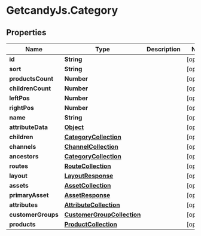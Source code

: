 # GetcandyJs.Category

## Properties

Name | Type | Description | Notes
------------ | ------------- | ------------- | -------------
**id** | **String** |  | [optional] 
**sort** | **String** |  | [optional] 
**productsCount** | **Number** |  | [optional] 
**childrenCount** | **Number** |  | [optional] 
**leftPos** | **Number** |  | [optional] 
**rightPos** | **Number** |  | [optional] 
**name** | **String** |  | [optional] 
**attributeData** | [**Object**](.md) |  | [optional] 
**children** | [**CategoryCollection**](CategoryCollection.md) |  | [optional] 
**channels** | [**ChannelCollection**](ChannelCollection.md) |  | [optional] 
**ancestors** | [**CategoryCollection**](CategoryCollection.md) |  | [optional] 
**routes** | [**RouteCollection**](RouteCollection.md) |  | [optional] 
**layout** | [**LayoutResponse**](LayoutResponse.md) |  | [optional] 
**assets** | [**AssetCollection**](AssetCollection.md) |  | [optional] 
**primaryAsset** | [**AssetResponse**](AssetResponse.md) |  | [optional] 
**attributes** | [**AttributeCollection**](AttributeCollection.md) |  | [optional] 
**customerGroups** | [**CustomerGroupCollection**](CustomerGroupCollection.md) |  | [optional] 
**products** | [**ProductCollection**](ProductCollection.md) |  | [optional] 


